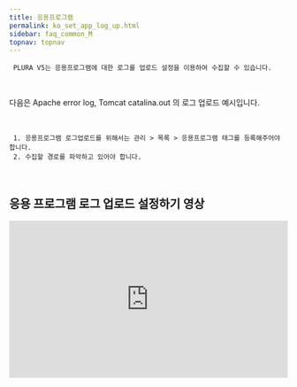 ```yaml
---
title: 응용프로그램
permalink: ko_set_app_log_up.html
sidebar: faq_common_M
topnav: topnav
---
```


     PLURA V5는 응용프로그램에 대한 로그를 업로드 설정을 이용하여 수집할 수 있습니다.

<br />

다음은 Apache error log, Tomcat catalina.out 의 로그 업로드 예시입니다.

<br />

     1. 응용프로그램 로그업로드를 위해서는 관리 > 목록 > 응용프로그램 태그를 등록해주어야 합니다.
     2. 수집할 경로를 파악하고 있어야 합니다.

<br />

## 응용 프로그램 로그 업로드 설정하기 영상

<style>.embed-container { position: relative; padding-bottom: 56.25%; height: 0; overflow: hidden; max-width: 100%; } .embed-container iframe, .embed-container object, .embed-container embed { position: absolute; top: 0; left: 0; width: 100%; height: 100%; }</style><div class='embed-container'><iframe src='https://www.youtube.com/embed/kqVKHBSR_-I' frameborder='0' allowfullscreen></iframe></div>
